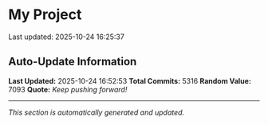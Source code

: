 # My Project


Last updated: 2025-10-24 16:25:37











































































































































































































































































































































































































































































































































































































































































































































































































































































































































































































































































































































































































































































































































































































































































































































































































































































































































































































































































































































































































































































































































































































































































































































































































































































































































































































































































































































































































































































































































































































































































































































































































































































































































































































































































































































































































































































































































































































































































































































































































































































































































































































































































































































































































































































































































































































































































































































































































































































































































































































































































































































































































































































































































































































































































































































































































































































































































































































































































































































## Auto-Update Information

**Last Updated:** 2025-10-24 16:52:53
**Total Commits:** 5316
**Random Value:** 7093
**Quote:** _Keep pushing forward!_

---
_This section is automatically generated and updated._
